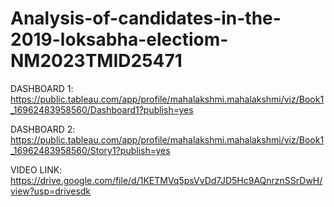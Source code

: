 # Analysis-of-candidates-in-the-2019-loksabha-electiom-NM2023TMID25471

DASHBOARD 1:
https://public.tableau.com/app/profile/mahalakshmi.mahalakshmi/viz/Book1_16962483958560/Dashboard1?publish=yes

DASHBOARD 2:
https://public.tableau.com/app/profile/mahalakshmi.mahalakshmi/viz/Book1_16962483958560/Story1?publish=yes

VIDEO LINK:
https://drive.google.com/file/d/1KETMVq5psVvDd7JD5Hc9AQnrznSSrDwH/view?usp=drivesdk
